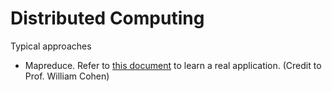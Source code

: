 # Distributed Computing

Typical approaches

+ Mapreduce. Refer to [this document](http://www.cs.cmu.edu/~wcohen/10-605/notes/scalable-nb-notes.pdf) to learn a real application. (Credit to Prof. William Cohen) 

